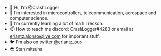 - 👋 Hi, I’m @CrashLogger
- 👀 I’m interested in microcontrollers, telecommunication, aerospace and computer science.
- 🌱 I’m currently learning a lot of math I reckon.
- 📫 How to reach me discord: CrashLogger#4283 or email at erlantz.alonso@live.com for important stuff.
- 🐦 I'm also on twitter @erlantz_ouo
- 😎 Stan mitsuha

<!---
CrashLogger/CrashLogger is a ✨ special ✨ repository because its `README.md` (this file) appears on your GitHub profile.
You can click the Preview link to take a look at your changes.
--->

